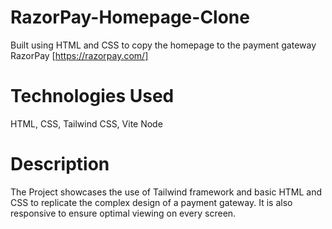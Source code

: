 # RazorPay-Homepage-Clone
Built using HTML and CSS to copy the homepage to the payment gateway RazorPay [https://razorpay.com/]

# Technologies Used
HTML, CSS, Tailwind CSS, Vite Node

# Description
The Project showcases the use of Tailwind framework and basic HTML and CSS to replicate the complex design of a payment gateway. It is also responsive to ensure optimal viewing on every screen.
